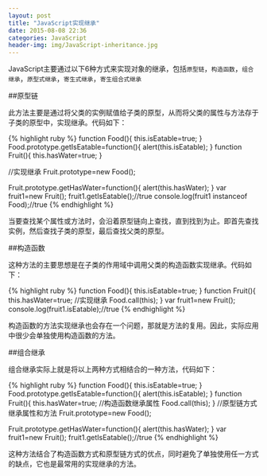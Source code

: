 ```yaml
---
layout: post
title: "JavaScript实现继承"
date: 2015-08-08 22:36
categories: JavaScript
header-img: img/JavaScript-inheritance.jpg
---
```


JavaScript主要通过以下6种方式来实现对象的继承，包括`原型链`，`构造函数`，`组合继承`，`原型式继承`，`寄生式继承`，`寄生组合式继承`

##原型链

此方法主要是通过将父类的实例赋值给子类的原型，从而将父类的属性与方法存于子类的原型中，实现继承。代码如下：

{% highlight ruby %}
function Food(){
  this.isEatable=true;
}
Food.prototype.getIsEatable=function(){
  alert(this.isEatable);
}
function Fruit(){
  this.hasWater=true;
}

//实现继承
Fruit.prototype=new Food();

Fruit.prototype.getHasWater=function(){
  alert(this.hasWater);
}
var fruit1=new Fruit();
fruit1.getIsEatable();//true
console.log(fruit1 instanceof Food);//true
{% endhighlight %}

当要查找某个属性或方法时，会沿着原型链向上查找，直到找到为止。即首先查找实例，然后查找子类的原型，最后查找父类的原型。

##构造函数

这种方法的主要思想是在子类的作用域中调用父类的构造函数实现继承。代码如下：

{% highlight ruby %}
function Food(){
  this.isEatable=true;
}
function Fruit(){
  this.hasWater=true;
  //实现继承
  Food.call(this);
}
var fruit1=new Fruit();
console.log(fruit1.isEatable);//true
{% endhighlight %}

构造函数的方法实现继承也会存在一个问题，那就是方法的复用。因此，实际应用中很少会单独使用构造函数的方法。

##组合继承

组合继承实际上就是将以上两种方式相结合的一种方法，代码如下：

{% highlight ruby %}
function Food(){
  this.isEatable=true;
}
Food.prototype.getIsEatable=function(){
  alert(this.isEatable);
}
function Fruit(){
  this.hasWater=true;
  //构造函数继承属性
  Food.call(this);
}
//原型链方式继承属性和方法
Fruit.prototype=new Food();

Fruit.prototype.getHasWater=function(){
  alert(this.hasWater);
}
var fruit1=new Fruit();
fruit1.getIsEatable();//true
{% endhighlight %}

这种方法结合了构造函数方式和原型链方式的优点，同时避免了单独使用任一方式的缺点，它也是最常用的实现继承的方法。













